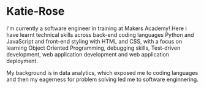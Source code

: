 # Katie-Rose

I'm currently a software engineer in training at Makers Academy! Here i have learnt technical skills across back-end coding languages Python and JavaScript and front-end styling with HTML and CSS, with a focus on learning Object Oriented Programming, debugging skills, Test-driven development, web application development and web application deployment. 

My background is in data analytics, which exposed me to coding languages and then my eagerness for problem solving led me to software enginnering. 

